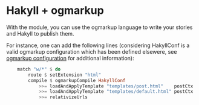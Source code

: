 # Hakyll + ogmarkup

With the module, you can use the ogmarkup language to write your stories and
Hakyll to publish them.

For instance, one can add the following lines (considering HakyllConf is a valid
ogmarkup configuration which has been defined elsewere, see [ogmarkup
configuration](https://hackage.haskell.org/package/ogmarkup-2.1/docs/Text-Ogmarkup.html#t:GenConf)
for additional information):

```haskell
    match "w/*" $ do
        route $ setExtension "html"
        compile $ ogmarkupCompile HakyllConf
            >>= loadAndApplyTemplate "templates/post.html"    postCtx
            >>= loadAndApplyTemplate "templates/default.html" postCtx
            >>= relativizeUrls
```
